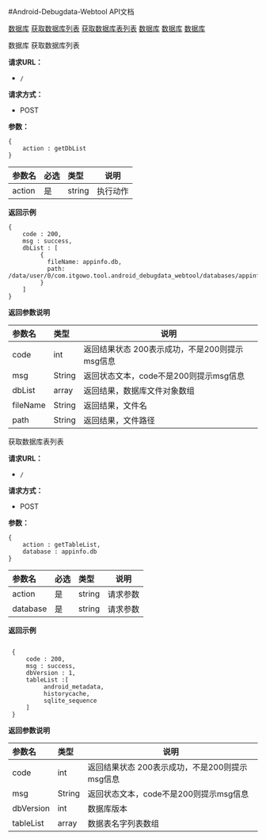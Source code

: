 #Android-Debugdata-Webtool API文档

[数据库](#db)
[获取数据库列表](#getDbList)
[获取数据库表列表](#getTableList)
[数据库](#db)
[数据库](#db)
[数据库](#db)

<span id="db">数据库</span>
<span id="getDbList">获取数据库列表</span>


**请求URL：**
- ` / `

**请求方式：**
- POST

**参数：**

 ```
 {
     action : getDbList
 }

 ```

|参数名|必选|类型|说明|
|:----    |:---|:----- |-----   |
|action |是  |string |执行动作|


 **返回示例**

 ```
 {
     code : 200,
     msg : success,
     dbList : [
          {
            fileName: appinfo.db,
            path: /data/user/0/com.itgowo.tool.android_debugdata_webtool/databases/appinfo.db
          }
     ]
 }

 ```

 **返回参数说明**

|参数名|类型|说明|
|:-----  |:-----|-----                           |
|code |int   |返回结果状态 200表示成功，不是200则提示msg信息  |
|msg |String   |返回状态文本，code不是200则提示msg信息  |
|dbList |array   |返回结果，数据库文件对象数组  |
|fileName |String   |返回结果，文件名  |
|path |String   |返回结果，文件路径  |










<span id="getTableList">获取数据库表列表</span>


**请求URL：**
- ` / `

**请求方式：**
- POST

**参数：**


 ```
 {
     action : getTableList,
     database : appinfo.db
 }

 ```



|参数名|必选|类型|说明|
|:----    |:---|:----- |-----   |
|action |是  |string |请求参数|
|database |是  |string | 请求参数    |


 **返回示例**

```

 {
     code : 200,
     msg : success,
     dbVersion : 1,
     tableList :[
          android_metadata,
          historycache,
          sqlite_sequence
     ]
 }

```

 **返回参数说明**

|参数名|类型|说明|
|:-----  |:-----|-----                           |
|code |int   |返回结果状态 200表示成功，不是200则提示msg信息  |
|msg |String   |返回状态文本，code不是200则提示msg信息  |
|dbVersion |int   |数据库版本  |
|tableList |array   |数据表名字列表数组  |
